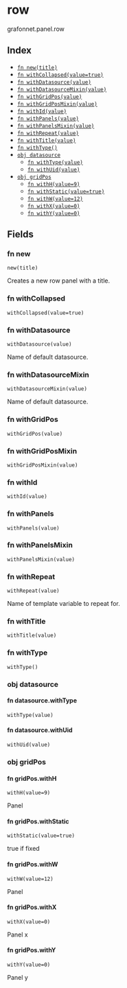 # row

grafonnet.panel.row

## Index

* [`fn new(title)`](#fn-new)
* [`fn withCollapsed(value=true)`](#fn-withcollapsed)
* [`fn withDatasource(value)`](#fn-withdatasource)
* [`fn withDatasourceMixin(value)`](#fn-withdatasourcemixin)
* [`fn withGridPos(value)`](#fn-withgridpos)
* [`fn withGridPosMixin(value)`](#fn-withgridposmixin)
* [`fn withId(value)`](#fn-withid)
* [`fn withPanels(value)`](#fn-withpanels)
* [`fn withPanelsMixin(value)`](#fn-withpanelsmixin)
* [`fn withRepeat(value)`](#fn-withrepeat)
* [`fn withTitle(value)`](#fn-withtitle)
* [`fn withType()`](#fn-withtype)
* [`obj datasource`](#obj-datasource)
  * [`fn withType(value)`](#fn-datasourcewithtype)
  * [`fn withUid(value)`](#fn-datasourcewithuid)
* [`obj gridPos`](#obj-gridpos)
  * [`fn withH(value=9)`](#fn-gridposwithh)
  * [`fn withStatic(value=true)`](#fn-gridposwithstatic)
  * [`fn withW(value=12)`](#fn-gridposwithw)
  * [`fn withX(value=0)`](#fn-gridposwithx)
  * [`fn withY(value=0)`](#fn-gridposwithy)

## Fields

### fn new

```jsonnet
new(title)
```

Creates a new row panel with a title.

### fn withCollapsed

```jsonnet
withCollapsed(value=true)
```



### fn withDatasource

```jsonnet
withDatasource(value)
```

Name of default datasource.

### fn withDatasourceMixin

```jsonnet
withDatasourceMixin(value)
```

Name of default datasource.

### fn withGridPos

```jsonnet
withGridPos(value)
```



### fn withGridPosMixin

```jsonnet
withGridPosMixin(value)
```



### fn withId

```jsonnet
withId(value)
```



### fn withPanels

```jsonnet
withPanels(value)
```



### fn withPanelsMixin

```jsonnet
withPanelsMixin(value)
```



### fn withRepeat

```jsonnet
withRepeat(value)
```

Name of template variable to repeat for.

### fn withTitle

```jsonnet
withTitle(value)
```



### fn withType

```jsonnet
withType()
```



### obj datasource


#### fn datasource.withType

```jsonnet
withType(value)
```



#### fn datasource.withUid

```jsonnet
withUid(value)
```



### obj gridPos


#### fn gridPos.withH

```jsonnet
withH(value=9)
```

Panel

#### fn gridPos.withStatic

```jsonnet
withStatic(value=true)
```

true if fixed

#### fn gridPos.withW

```jsonnet
withW(value=12)
```

Panel

#### fn gridPos.withX

```jsonnet
withX(value=0)
```

Panel x

#### fn gridPos.withY

```jsonnet
withY(value=0)
```

Panel y
